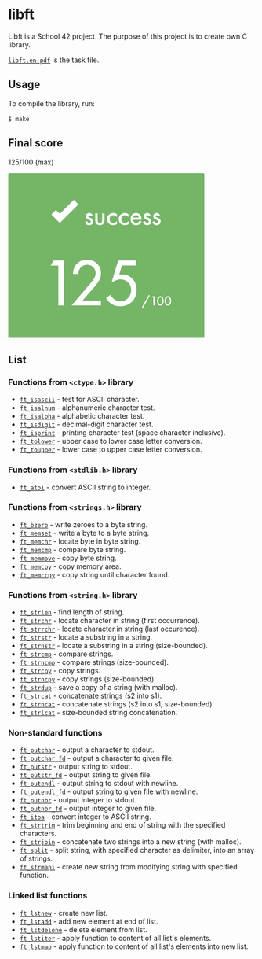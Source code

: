 # libft

Libft is a School 42 project. The purpose of this project is to create own C library.

[`libft.en.pdf`](/libft.en.pdf) is the task file.

## Usage

To compile the library, run:

```shell
$ make
```

## Final score

125/100 (max)

![](screenshots/score.png)

## List

### Functions from `<ctype.h>` library

* [`ft_isascii`](libft/ft_isascii.c)	- test for ASCII character.
* [`ft_isalnum`](libft/ft_isalnum.c)	- alphanumeric character test.
* [`ft_isalpha`](libft/ft_isalpha.c)	- alphabetic character test.
* [`ft_isdigit`](libft/ft_isdigit.c)	- decimal-digit character test.
* [`ft_isprint`](libft/ft_isprint.c)	- printing character test (space character inclusive).
* [`ft_tolower`](libft/ft_tolower.c)	- upper case to lower case letter conversion.
* [`ft_toupper`](libft/ft_toupper.c)	- lower case to upper case letter conversion.

### Functions from `<stdlib.h>` library

* [`ft_atoi`](libft/ft_atoi.c)		- convert ASCII string to integer.

### Functions from `<strings.h>` library

* [`ft_bzero`](libft/ft_bzero.c)		- write zeroes to a byte string.
* [`ft_memset`](libft/ft_memset.c)		- write a byte to a byte string.
* [`ft_memchr`](libft/ft_memchr.c)		- locate byte in byte string.
* [`ft_memcmp`](libft/ft_memcmp.c)		- compare byte string.
* [`ft_memmove`](libft/ft_memmove.c)	- copy byte string.
* [`ft_memcpy`](libft/ft_memcpy.c)		- copy memory area.
* [`ft_memccpy`](libft/ft_memccpy.c)	- copy string until character found.

### Functions from `<string.h>` library

* [`ft_strlen`](libft/ft_strlen.c)				- find length of string.
* [`ft_strchr`](libft/ft_strchr.c)				- locate character in string (first occurrence).
* [`ft_strrchr`](libft/ft_strrchr.c)			- locate character in string (last occurence).
* [`ft_strstr`](libft/ft_strstr.c)		- locate a substring in a string.
* [`ft_strnstr`](libft/ft_strnstr.c)			- locate a substring in a string (size-bounded).
* [`ft_strcmp`](libft/ft_strcmp.c) 		- compare strings.
* [`ft_strncmp`](libft/ft_strncmp.c) 			- compare strings (size-bounded).
* [`ft_strcpy`](libft/ft_strcpy.c) 		- copy strings.
* [`ft_strncpy`](libft/ft_strncpy.c) 	- copy strings (size-bounded).
* [`ft_strdup`](libft/ft_strdup.c)				- save a copy of a string (with malloc).
* [`ft_strcat`](libft/ft_strcat.c) 		- concatenate strings (s2 into s1).
* [`ft_strncat`](libft/ft_strncat.c) 	- concatenate strings (s2 into s1, size-bounded).
* [`ft_strlcat`](libft/ft_strlcat.c)			- size-bounded string concatenation.

### Non-standard functions

* [`ft_putchar`](libft/ft_putchar.c) 	- output a character to stdout.
* [`ft_putchar_fd`](libft/ft_putchar_fd.c)		- output a character to given file.
* [`ft_putstr`](libft/ft_putstr.c) 		- output string to stdout.
* [`ft_putstr_fd`](libft/ft_putstr_fd.c)		- output string to given file.
* [`ft_putendl`](libft/ft_putendl.c) 	- output string to stdout with newline.
* [`ft_putendl_fd`](libft/ft_putendl_fd.c)		- output string to given file with newline.
* [`ft_putnbr`](libft/ft_putnbr.c) 		- output integer to stdout.
* [`ft_putnbr_fd`](libft/ft_putnbr_fd.c)		- output integer to given file.
* [`ft_itoa`](libft/ft_itoa.c)					- convert integer to ASCII string.
* [`ft_strtrim`](libft/ft_strtrim.c)			- trim beginning and end of string with the specified characters.
* [`ft_strjoin`](libft/ft_strjoin.c)			- concatenate two strings into a new string (with malloc).
* [`ft_split`](libft/ft_strsplit.c)				- split string, with specified character as delimiter, into an array of strings.
* [`ft_strmapi`](libft/ft_strmapi.c)			- create new string from modifying string with specified function.

### Linked list functions

* [`ft_lstnew`](libft/ft_lstnew.c)				- create new list.
* [`ft_lstadd`](libft/ft_lstadd.c)	- add new element at end of list.
* [`ft_lstdelone`](libft/ft_lstdelone.c)		- delete element from list.
* [`ft_lstiter`](libft/ft_lstiter.c)			- apply function to content of all list's elements.
* [`ft_lstmap`](libft/ft_lstmap.c)				- apply function to content of all list's elements into new list.

